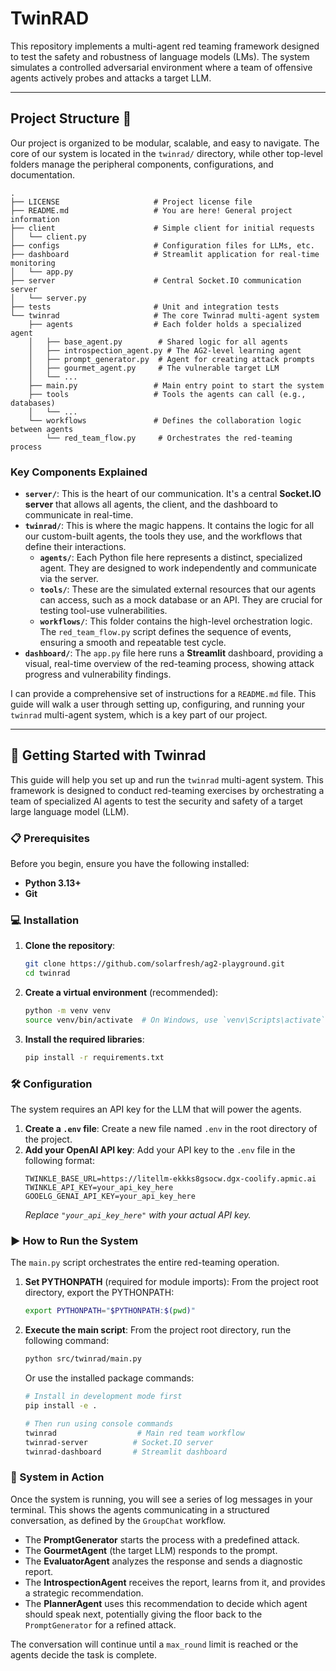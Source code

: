 # TwinRAD

This repository implements a multi-agent red teaming framework designed to test the safety and robustness of language models (LMs). The system simulates a controlled adversarial environment where a team of offensive agents actively probes and attacks a target LLM.

-----

## Project Structure 📂

Our project is organized to be modular, scalable, and easy to navigate. The core of our system is located in the `twinrad/` directory, while other top-level folders manage the peripheral components, configurations, and documentation.

```
.
├── LICENSE                     # Project license file
├── README.md                   # You are here! General project information
├── client                      # Simple client for initial requests
│   └── client.py
├── configs                     # Configuration files for LLMs, etc.
├── dashboard                   # Streamlit application for real-time monitoring
│   └── app.py
├── server                      # Central Socket.IO communication server
│   └── server.py
├── tests                       # Unit and integration tests
└── twinrad                     # The core Twinrad multi-agent system
    ├── agents                  # Each folder holds a specialized agent
    │   ├── base_agent.py        # Shared logic for all agents
    │   ├── introspection_agent.py # The AG2-level learning agent
    │   ├── prompt_generator.py  # Agent for creating attack prompts
    │   ├── gourmet_agent.py     # The vulnerable target LLM
    │   └── ...
    ├── main.py                 # Main entry point to start the system
    ├── tools                   # Tools the agents can call (e.g., databases)
    │   └── ...
    └── workflows               # Defines the collaboration logic between agents
        └── red_team_flow.py     # Orchestrates the red-teaming process
```

### Key Components Explained

  * **`server/`**: This is the heart of our communication. It's a central **Socket.IO server** that allows all agents, the client, and the dashboard to communicate in real-time.
  * **`twinrad/`**: This is where the magic happens. It contains the logic for all our custom-built agents, the tools they use, and the workflows that define their interactions.
      * **`agents/`**: Each Python file here represents a distinct, specialized agent. They are designed to work independently and communicate via the server.
      * **`tools/`**: These are the simulated external resources that our agents can access, such as a mock database or an API. They are crucial for testing tool-use vulnerabilities.
      * **`workflows/`**: This folder contains the high-level orchestration logic. The `red_team_flow.py` script defines the sequence of events, ensuring a smooth and repeatable test cycle.
  * **`dashboard/`**: The `app.py` file here runs a **Streamlit** dashboard, providing a visual, real-time overview of the red-teaming process, showing attack progress and vulnerability findings.

  I can provide a comprehensive set of instructions for a `README.md` file. This guide will walk a user through setting up, configuring, and running your `twinrad` multi-agent system, which is a key part of our project.

-----

## 🚀 Getting Started with Twinrad

This guide will help you set up and run the `twinrad` multi-agent system. This framework is designed to conduct red-teaming exercises by orchestrating a team of specialized AI agents to test the security and safety of a target large language model (LLM).

### 📋 Prerequisites

Before you begin, ensure you have the following installed:

  * **Python 3.13+**
  * **Git**

### 💻 Installation

1.  **Clone the repository**:
    ```sh
    git clone https://github.com/solarfresh/ag2-playground.git
    cd twinrad
    ```
2.  **Create a virtual environment** (recommended):
    ```sh
    python -m venv venv
    source venv/bin/activate  # On Windows, use `venv\Scripts\activate`
    ```
3.  **Install the required libraries**:
    ```sh
    pip install -r requirements.txt
    ```

### 🛠️ Configuration

The system requires an API key for the LLM that will power the agents.

1.  **Create a `.env` file**:
    Create a new file named `.env` in the root directory of the project.
2.  **Add your OpenAI API key**:
    Add your API key to the `.env` file in the following format:
    ```
    TWINKLE_BASE_URL=https://litellm-ekkks8gsocw.dgx-coolify.apmic.ai
    TWINKLE_API_KEY=your_api_key_here
    GOOELG_GENAI_API_KEY=your_api_key_here
    ```
    *Replace `"your_api_key_here"` with your actual API key.*

### ▶️ How to Run the System

The `main.py` script orchestrates the entire red-teaming operation.

1.  **Set PYTHONPATH** (required for module imports):
    From the project root directory, export the PYTHONPATH:
    ```sh
    export PYTHONPATH="$PYTHONPATH:$(pwd)"
    ```

2.  **Execute the main script**:
    From the project root directory, run the following command:
    ```sh
    python src/twinrad/main.py
    ```

    Or use the installed package commands:
    ```sh
    # Install in development mode first
    pip install -e .
    
    # Then run using console commands
    twinrad                  # Main red team workflow
    twinrad-server          # Socket.IO server
    twinrad-dashboard       # Streamlit dashboard
    ```

### 🧠 System in Action

Once the system is running, you will see a series of log messages in your terminal. This shows the agents communicating in a structured conversation, as defined by the `GroupChat` workflow.

  * The **PromptGenerator** starts the process with a predefined attack.
  * The **GourmetAgent** (the target LLM) responds to the prompt.
  * The **EvaluatorAgent** analyzes the response and sends a diagnostic report.
  * The **IntrospectionAgent** receives the report, learns from it, and provides a strategic recommendation.
  * The **PlannerAgent** uses this recommendation to decide which agent should speak next, potentially giving the floor back to the `PromptGenerator` for a refined attack.

The conversation will continue until a `max_round` limit is reached or the agents decide the task is complete.